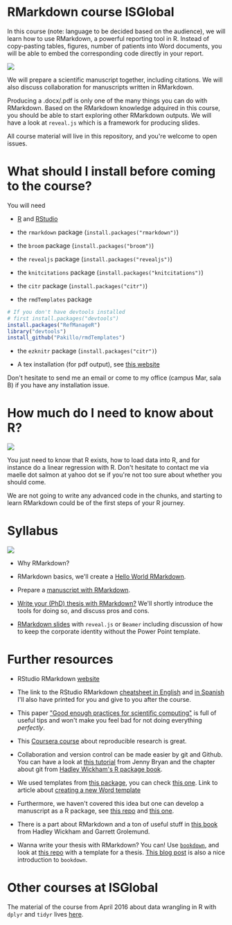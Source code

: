RMarkdown course ISGlobal
=========================

In this course (note: language to be decided based on the audience), we will learn how to use RMarkdown, a powerful reporting tool in R. Instead of copy-pasting tables, figures, number of patients into Word documents, you will be able to embed the corresponding code directly in your report.

![](https://media.giphy.com/media/hjMFEOl6mDsRi/source.gif)

We will prepare a scientific manuscript together, including citations. We will also discuss collaboration for manuscripts written in RMarkdown.

Producing a .docx/.pdf is only one of the many things you can do with RMarkdown. Based on the RMarkdown knowledge adquired in this course, you should be able to start exploring other RMarkdown outputs. We will have a look at `reveal.js` which is a framework for producing slides. 

All course material will live in this repository, and you're welcome to open issues.

# What should I install before coming to the course?

You will need

* [R](https://cran.r-project.org/) and [RStudio](https://www.rstudio.com/products/rstudio/download/)

* the `rmarkdown` package (`install.packages("rmarkdown")`)

* the `broom` package (`install.packages("broom")`)

* the `revealjs` package (`install.packages("revealjs")`)

* the `knitcitations` package (`install.packages("knitcitations")`)

* the `citr` package (`install.packages("citr")`)

* the `rmdTemplates` package

```r
# If you don't have devtools installed
# first install.packages("devtools")
install.packages("RefManageR")
library("devtools")
install_github("Pakillo/rmdTemplates")
```

* the `ezknitr` package (`install.packages("citr")`)

* A tex installation (for pdf output), see [this website](https://www.latex-project.org/get/)

Don't hesitate to send me an email or come to my office (campus Mar, sala B) if you have any installation issue.



# How much do I need to know about R?

![](https://media.giphy.com/media/rAm0u2k17rM3e/giphy.gif)

You just need to know that R exists, how to load data into R, and for instance do a linear regression with R. Don't hesitate to contact me via maelle dot salmon at yahoo dot se if you're not too sure about whether you should come.  

We are not going to write any advanced code in the chunks, and starting to learn RMarkdown could be of the first steps of your R journey.

# Syllabus

![](http://media4.giphy.com/media/t0TNY68t8wq2Y/giphy.gif)

* Why RMarkdown?

* RMarkdown basics, we'll create a [Hello World RMarkdown](hello_word_rmd/).

* Prepare a [manuscript with RMarkdown](article/).

* [Write your (PhD) thesis with RMarkdown?](thesis/) We'll shortly introduce the tools for doing so, and discuss pros and cons. 

* [RMarkdown slides](slides/) with `reveal.js` or `Beamer` including discussion of how to keep the corporate identity without the Power Point template.


# Further resources

* RStudio RMarkdown [website](http://rmarkdown.rstudio.com/)

* The link to the RStudio RMarkdown [cheatsheet in English](https://www.rstudio.com/wp-content/uploads/2015/02/rmarkdown-cheatsheet.pdf) and [in Spanish](https://www.rstudio.com/wp-content/uploads/2015/03/rmarkdown-spanish.pdf) I'll also have printed for you and give to you after the course.

* This paper ["Good enough practices for scientific computing"](https://arxiv.org/pdf/1609.00037v2.pdf) is full of useful tips and won't make you feel bad for not doing everything _perfectly_. 

* This [Coursera course](https://es.coursera.org/learn/reproducible-research) about reproducible research is great.

* Collaboration and version control can be made easier by git and Github. You can have a look at [this tutorial](http://happygitwithr.com/) from Jenny Bryan and the chapter about git from [Hadley Wickham's R package book](http://r-pkgs.had.co.nz/git.html).

* We used templates from [this package](https://github.com/Pakillo/rmdTemplates), you can check [this one](https://github.com/rstudio/rticles). Link to article about [creating a new Word template](http://seankross.com/2016/11/17/How-to-Start-a-Bookdown-Book.html)

* Furthermore, we haven't covered this idea but one can develop a manuscript as a R package, see [this repo](https://github.com/jhollist/manuscriptPackage) and [this one](https://github.com/cboettig/template).

* There is a part about RMarkdown and a ton of useful stuff in [this book](http://r4ds.had.co.nz/) from Hadley Wickham and Garrett Grolemund.

* Wanna write your thesis with RMarkdown? You can! Use [`bookdown`](https://github.com/rstudio/bookdown), and look at [this repo](https://github.com/ismayc/thesisdown) with a template for a thesis. [This blog post](http://seankross.com/bookdown-start/) is also a nice introduction to `bookdown`.

# Other courses at ISGlobal

The material of the course from April 2016 about data wrangling in R with `dplyr` and `tidyr` lives [here](https://github.com/masalmon/domar_datos).